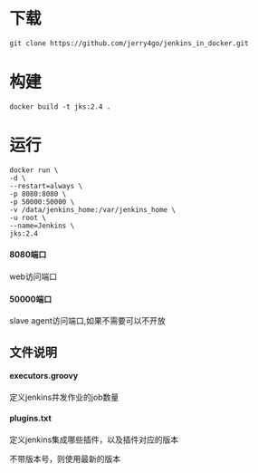# 下载

`git clone https://github.com/jerry4go/jenkins_in_docker.git`

# 构建

`docker build -t jks:2.4 .`

# 运行

```docker
docker run \
-d \
--restart=always \
-p 8080:8080 \
-p 50000:50000 \
-v /data/jenkins_home:/var/jenkins_home \
-u root \
--name=Jenkins \
jks:2.4

```

#### 8080端口

web访问端口

#### 50000端口 

slave agent访问端口,如果不需要可以不开放

## 文件说明

#### executors.groovy 

定义jenkins并发作业的job数量

#### plugins.txt

定义jenkins集成哪些插件，以及插件对应的版本

不带版本号，则使用最新的版本

